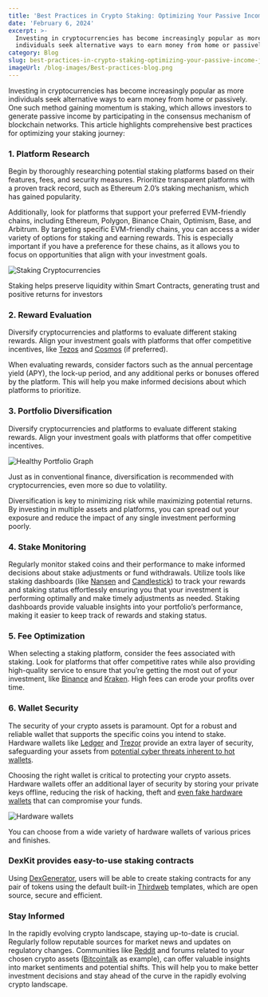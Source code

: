 ```yaml
---
title: 'Best Practices in Crypto Staking: Optimizing Your Passive Income Journey'
date: 'February 6, 2024'
excerpt: >-
  Investing in cryptocurrencies has become increasingly popular as more
  individuals seek alternative ways to earn money from home or passively...
category: Blog
slug: best-practices-in-crypto-staking-optimizing-your-passive-income-journey
imageUrl: /blog-images/Best-practices-blog.png
---
```


Investing in cryptocurrencies has become increasingly popular as more individuals seek alternative ways to earn money from home or passively. One such method gaining momentum is staking, which allows investors to generate passive income by participating in the consensus mechanism of blockchain networks. This article highlights comprehensive best practices for optimizing your staking journey:

### 1\. Platform Research

Begin by thoroughly researching potential staking platforms based on their features, fees, and security measures. Prioritize transparent platforms with a proven track record, such as Ethereum 2.0’s staking mechanism, which has gained popularity.

Additionally, look for platforms that support your preferred EVM-friendly chains, including Ethereum, Polygon, Binance Chain, Optimism, Base, and Arbitrum. By targeting specific EVM-friendly chains, you can access a wider variety of options for staking and earning rewards. This is especially important if you have a preference for these chains, as it allows you to focus on opportunities that align with your investment goals.

![Staking Cryptocurrencies](/blog-images/bb2ade65-0056-4fbf-98dc-ca8e4c71e2cb.jpg)

Staking helps preserve liquidity within Smart Contracts, generating trust and positive returns for investors

### 2\. Reward Evaluation

Diversify cryptocurrencies and platforms to evaluate different staking rewards. Align your investment goals with platforms that offer competitive incentives, like [Tezos](https://tezos.com/) and [Cosmos](https://cosmos.network/) (if preferred).

When evaluating rewards, consider factors such as the annual percentage yield (APY), the lock-up period, and any additional perks or bonuses offered by the platform. This will help you make informed decisions about which platforms to prioritize.

### 3\. Portfolio Diversification

Diversify cryptocurrencies and platforms to evaluate different staking rewards. Align your investment goals with platforms that offer competitive incentives.

![Healthy Portfolio Graph](/blog-images/portfolio-investment.png)

Just as in conventional finance, diversification is recommended with cryptocurrencies, even more so due to volatility.

Diversification is key to minimizing risk while maximizing potential returns. By investing in multiple assets and platforms, you can spread out your exposure and reduce the impact of any single investment performing poorly.

### 4\. Stake Monitoring

Regularly monitor staked coins and their performance to make informed decisions about stake adjustments or fund withdrawals. Utilize tools like staking dashboards (like [Nansen](https://app.nansen.ai/) and [Candlestick](https://www.candlestick.io/)) to track your rewards and staking status effortlessly ensuring you that your investment is performing optimally and make timely adjustments as needed. Staking dashboards provide valuable insights into your portfolio’s performance, making it easier to keep track of rewards and staking status.

### 5\. Fee Optimization

When selecting a staking platform, consider the fees associated with staking. Look for platforms that offer competitive rates while also providing high-quality service to ensure that you’re getting the most out of your investment, like [Binance](https://binance.com) and [Kraken](https://kraken.com). High fees can erode your profits over time.

### 6\. Wallet Security

The security of your crypto assets is paramount. Opt for a robust and reliable wallet that supports the specific coins you intend to stake. Hardware wallets like [Ledger](https://www.ledger.com/) and [Trezor](https://trezor.io) provide an extra layer of security, safeguarding your assets from [potential cyber threats inherent to hot wallets](https://www.liminalcustody.com/blog/why-hot-wallets-and-what-makes-them-vulnerable/#:~:text=Phishing%20and%20Malware%20Attacks,security%20features%20and%20steal%20funds.).

Choosing the right wallet is critical to protecting your crypto assets. Hardware wallets offer an additional layer of security by storing your private keys offline, reducing the risk of hacking, theft and [even fake hardware wallets](https://www.kaspersky.com/blog/fake-trezor-hardware-crypto-wallet/48155/) that can compromise your funds.

![Hardware wallets](/blog-images/crypto-wallets.png)

You can choose from a wide variety of hardware wallets of various prices and finishes.

### DexKit provides easy-to-use staking contracts

Using [DexGenerator](https://dexappbuilder.dexkit.com/forms/contracts/create), users will be able to create staking contracts for any pair of tokens using the default built-in [Thirdweb](https://thirdweb.com/) templates, which are open source, secure and efficient.

### Stay Informed

In the rapidly evolving crypto landscape, staying up-to-date is crucial. Regularly follow reputable sources for market news and updates on regulatory changes. Communities like [Reddit](https://www.reddit.com/r/cybersecurity/) and forums related to your chosen crypto assets ([Bitcointalk](http://bitcointalk.org/) as example), can offer valuable insights into market sentiments and potential shifts. This will help you to make better investment decisions and stay ahead of the curve in the rapidly evolving crypto landscape.
